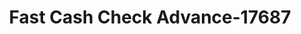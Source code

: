 ---
f_zip-code: 37355
f_state-code: TN
title: Fast Cash Check Advance-17687
f_phone: 931-728-2223
f_city-only: Manchester
f_address: 193 Relco Drive Manchester
f_location-unique-id: '17687'
slug: fast-cash-check-advance-17687
updated-on: '2024-05-30T13:46:58.046Z'
created-on: '2024-05-30T13:36:59.803Z'
published-on: '2024-05-30T13:54:32.469Z'
f_city-state: cms/city/manchester-tn.md
f_company: cms/company/fast-cash-check-advance.md
f_state: cms/state/tennessee.md
layout: '[payday-loan].html'
tags: payday-loan
---